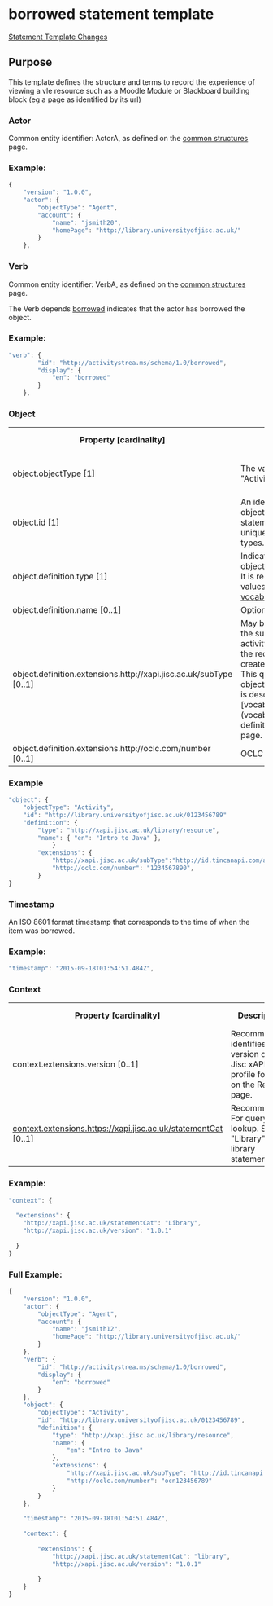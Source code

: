 # borrowed statement template

[Statement Template Changes](/version_changes.md#borrowed)

## Purpose
This template defines the structure and terms to record the experience of viewing a vle resource such as a Moodle Module or Blackboard building block (eg a page as identified by its url)

### Actor
Common entity identifier:  ActorA, as defined on the [common structures](/common_structures.md#actora) page.

### Example:

``` Javascript
{
    "version": "1.0.0",
    "actor": {
        "objectType": "Agent",
        "account": {
            "name": "jsmith20",
            "homePage": "http://library.universityofjisc.ac.uk/" 
        }
    },
```

### Verb
Common entity identifier: VerbA, as defined on the [common structures](/common_structures.md#verba) page.

The Verb depends [borrowed](http://activitystrea.ms/schema/1.0/borrowed) indicates that the actor has borrowed the object.


### Example:

``` javascript
"verb": {
        "id": "http://activitystrea.ms/schema/1.0/borrowed",
        "display": {
            "en": "borrowed"
        }
    },
```


### Object

<table>
	<tr><th>Property [cardinality]</th><th>Description</th><th>Value information</</th></tr>
	<tr>
		<td>object.objectType [1]</td>
		<td>The value must be "Activity".</td>
		<td>String, value must be "Activity".</td>
	</tr>
	<tr>
		<td>object.id [1]</td>
		<td>An identifier for the object of the xAPI statement. This must be unique across all object types.</td>
		<td>iri</td>
	</tr>
	<tr>
		<td>object.definition.type [1]</td>
		<td>Indicates the type of the object of the statement. It is required and valid values are listed on the <a href="vocabulary.md#activity-types">vocabulary page</a></td>
		<td>iri</td>
	</tr>
	<tr>
		<td>object.definition.name [0..1]</td>
		<td>Optional object name</td>
		<td>string</td>
	</tr>
	<tr>
		<td>object.definition.extensions.http://xapi.jisc.ac.uk/subType [0..1]</td>
		<td>May be used to indicate the sub-type of this activity, if applicable for the recipe being used to create the statement. This qualifies the object.objectType, and is described on the [vocabularies](vocabulary.md#object-definition-extensions) page.</td>
		<td>iri</td>
	</tr>
	<tr>
		<td>object.definition.extensions.http://oclc.com/number [0..1]</td>
		<td>OCLC Number</td>
		<td>string</td>
	<tr>
</table>


### Example

``` javascript
"object": {
	"objectType": "Activity",
	"id": "http://library.universityofjisc.ac.uk/0123456789" 	
	"definition": {
		"type": "http://xapi.jisc.ac.uk/library/resource",	
		"name": { "en": "Intro to Java" },			   
	        }
		"extensions": {
			"http://xapi.jisc.ac.uk/subType":"http://id.tincanapi.com/activitytype/book",
			"http://oclc.com/number": "1234567890",
		}
}
```

### Timestamp
An ISO 8601 format timestamp that corresponds to the time of when the item was borrowed.

### Example:

``` javascript
"timestamp": "2015-09-18T01:54:51.484Z",
```


### Context


<table>
	<tr><th>Property [cardinality]</th><th>Description</th><th>Value information</</th></tr>
	<tr>
		<td>context.extensions.version [0..1]</td>
		<td>Recommended, identifies the version of the Jisc xAPI profile found on the ReadMe page. <br/></td>
		<td>string</td>
	</tr>
	<tr>
		<td><a href="vocabulary.md#statement-category">context.extensions.https://xapi.jisc.ac.uk/statementCat</a> [0..1]</td>
		<td>Recommended For querying lookup. Set to "Library" in library statements <br/></td>
		<td>string</td>
	</tr>
</table>




### Example:

``` javascript
"context": {
 
  "extensions": {
	"http://xapi.jisc.ac.uk/statementCat": "Library",
	"http://xapi.jisc.ac.uk/version": "1.0.1"
	
  }
}
```

### Full Example:
``` javascript
{
    "version": "1.0.0",
    "actor": {
        "objectType": "Agent",
        "account": {
            "name": "jsmith12",
            "homePage": "http://library.universityofjisc.ac.uk/" 
        }
    },
	"verb": {
        "id": "http://activitystrea.ms/schema/1.0/borrowed",
        "display": {
            "en": "borrowed"
        }
    },
	"object": {
		"objectType": "Activity",
		"id": "http://library.universityofjisc.ac.uk/0123456789",
		"definition": {
			"type": "http://xapi.jisc.ac.uk/library/resource",
			"name": {
				"en": "Intro to Java"
			},
			"extensions": {
				"http://xapi.jisc.ac.uk/subType": "http://id.tincanapi.com/activitytype/book",
				"http://oclc.com/number": "ocn123456789"
			}
		}
	},
	
	"timestamp": "2015-09-18T01:54:51.484Z",
	
	"context": {
 
		"extensions": {
			"http://xapi.jisc.ac.uk/statementCat": "library",
			"http://xapi.jisc.ac.uk/version": "1.0.1"
	
  		}
  	}
}
```